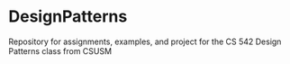 # DesignPatterns
Repository for assignments, examples, and project for the CS 542 Design Patterns class from CSUSM

